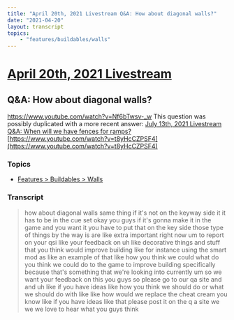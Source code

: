 ```yaml
---
title: "April 20th, 2021 Livestream Q&A: How about diagonal walls?"
date: "2021-04-20"
layout: transcript
topics:
    - "features/buildables/walls"
---
```

# [April 20th, 2021 Livestream](../2021-04-20.md)
## Q&A: How about diagonal walls?
https://www.youtube.com/watch?v=Nf6bTwsv-_w
This question was possibly duplicated with a more recent answer: [July 13th, 2021 Livestream Q&A: When will we have fences for ramps?](./yt-t8yHcCZPSF4.md) [https://www.youtube.com/watch?v=t8yHcCZPSF4](https://www.youtube.com/watch?v=t8yHcCZPSF4)


### Topics
* [Features > Buildables > Walls](../topics/features/buildables/walls.md)

### Transcript

> how about diagonal walls same thing if it's not on the keyway side it it has to be in the cue set okay you guys if it's gonna make it in the game and you want it you have to put that on the key side those type of things by the way is are like extra important right now um to report on your qsi like your feedback on uh like decorative things and stuff that you think would improve building like for instance using the smart mod as like an example of that like how you think we could what do you think we could do to the game to improve building specifically because that's something that we're looking into currently um so we want your feedback on this you guys so please go to our qa site and and uh like if you have ideas like how you think we should do or what we should do with like like how would we replace the cheat cream you know like if you have ideas like that please post it on the q a site we we we love to hear what you guys think
